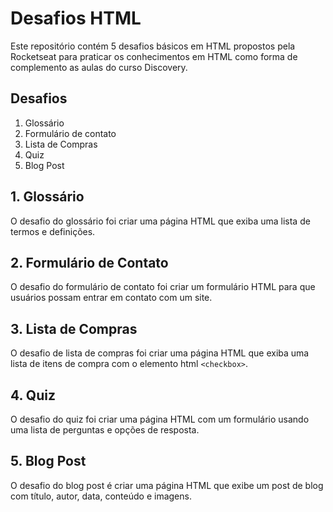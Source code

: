 # Desafios HTML

Este repositório contém 5 desafios básicos em HTML propostos pela Rocketseat para praticar os conhecimentos em HTML como forma de complemento as aulas do curso Discovery.
## Desafios 

1. Glossário
2. Formulário de contato
3. Lista de Compras
4. Quiz
5. Blog Post
  
## 1. Glossário
O desafio do glossário foi criar uma página HTML que exiba uma lista de termos e definições.

## 2. Formulário de Contato
O desafio do formulário de contato foi criar um formulário HTML para que usuários possam entrar em contato com um site.

## 3. Lista de Compras
O desafio de lista de compras foi criar uma página HTML que exiba uma lista de itens de compra com o elemento html ```<checkbox>```.

## 4. Quiz
O desafio do quiz foi criar uma página HTML com um formulário usando uma lista de perguntas e opções de resposta.

## 5. Blog Post
O desafio do blog post é criar uma página HTML que exibe um post de blog com título, autor, data, conteúdo e imagens.